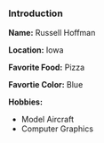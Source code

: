 ### Introduction

**Name:** Russell Hoffman

**Location:** Iowa

**Favorite Food:** Pizza

**Favortie Color:** Blue

**Hobbies:**
  * Model Aircraft
  * Computer Graphics
